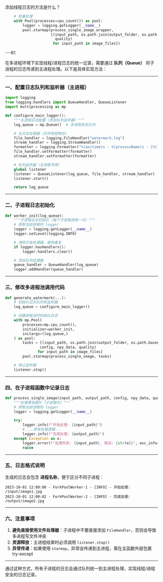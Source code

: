 添加线程日志的方法是什么？

```python
    # 批量处理
    with Pool(processes=cpu_count()) as pool:
        logger = logging.getLogger(__name__)
        pool.starmap(process_single_image_wrapper,
                     [(input_path, os.path.join(output_folder, os.path.basename(input_path)), config, npy_data,
                       quality)
                      for input_path in image_files])
```

---R1

在多进程环境下实现线程/进程日志的统一记录，需要通过 **队列（Queue）** 将子进程的日志传递到主进程处理。以下是具体实现方法：

---

### 一、配置日志队列和监听器（主进程）

```python
import logging
from logging.handlers import QueueHandler, QueueListener
import multiprocessing as mp

def configure_main_logger():
    """主进程日志配置（添加队列监听器）"""
    log_queue = mp.Queue()  # 多进程安全队列

    # 主日志处理器（文件和控制台）
    file_handler = logging.FileHandler("watermark.log")
    stream_handler = logging.StreamHandler()
    formatter = logging.Formatter("%(asctime)s - %(processName)s - [%(levelname)s] - %(message)s")
    file_handler.setFormatter(formatter)
    stream_handler.setFormatter(formatter)

    # 队列监听器（主进程专用）
    global listener
    listener = QueueListener(log_queue, file_handler, stream_handler)
    listener.start()

    return log_queue
```

---

### 二、子进程日志初始化

```python
def worker_init(log_queue):
    """子进程日志初始化（每个子进程调用一次）"""
    # 获取当前进程的 logger
    logger = logging.getLogger(__name__)
    logger.setLevel(logging.INFO)

    # 清除已有处理器，避免重复
    if logger.hasHandlers():
        logger.handlers.clear()

    # 添加队列处理器
    queue_handler = QueueHandler(log_queue)
    logger.addHandler(queue_handler)
```

---

### 三、修改多进程池调用代码

```python
def generate_watermark(...):
    # 初始化日志队列和监听器
    log_queue = configure_main_logger()

    # 创建进程池时初始化日志
    with mp.Pool(
        processes=mp.cpu_count(),
        initializer=worker_init,
        initargs=(log_queue,)
    ) as pool:
        tasks = [(input_path, os.path.join(output_folder, os.path.basename(input_path)),
                config, npy_data, quality)
               for input_path in image_files]
        pool.starmap(process_single_image, tasks)

    # 停止监听器
    listener.stop()
```

---

### 四、在子进程函数中记录日志

```python
def process_single_image(input_path, output_path, config, npy_data, quality):
    """处理单张图片（子进程内）"""
    # 获取当前进程的 logger
    logger = logging.getLogger(__name__)

    try:
        logger.info(f"开始处理: {input_path}")
        # ...原有处理逻辑...
        logger.info(f"完成处理: {output_path}")
    except Exception as e:
        logger.error(f"处理失败: {input_path}, 错误: {str(e)}", exc_info=True)
        raise
```

---

### 五、日志格式说明

生成的日志会包含 **进程名称**，便于区分不同子进程：

```log
2023-10-01 12:00:00 - ForkPoolWorker-1 - [INFO] - 开始处理: /input/image1.jpg
2023-10-01 12:00:02 - ForkPoolWorker-2 - [INFO] - 完成处理: /output/image2.jpg
```

---

### 六、注意事项

1. **避免直接使用文件处理器**：子进程中不要直接添加 `FileHandler`，否则会导致多进程写文件冲突
2. **资源释放**：主进程结束时必须调用 `listener.stop()`
3. **异常传递**：如果使用 `starmap`，异常会传递到主进程，需在主函数外层包裹 try-except

---

通过这种方式，所有子进程的日志会通过队列统一到主进程处理，实现线程/进程安全的日志记录。
